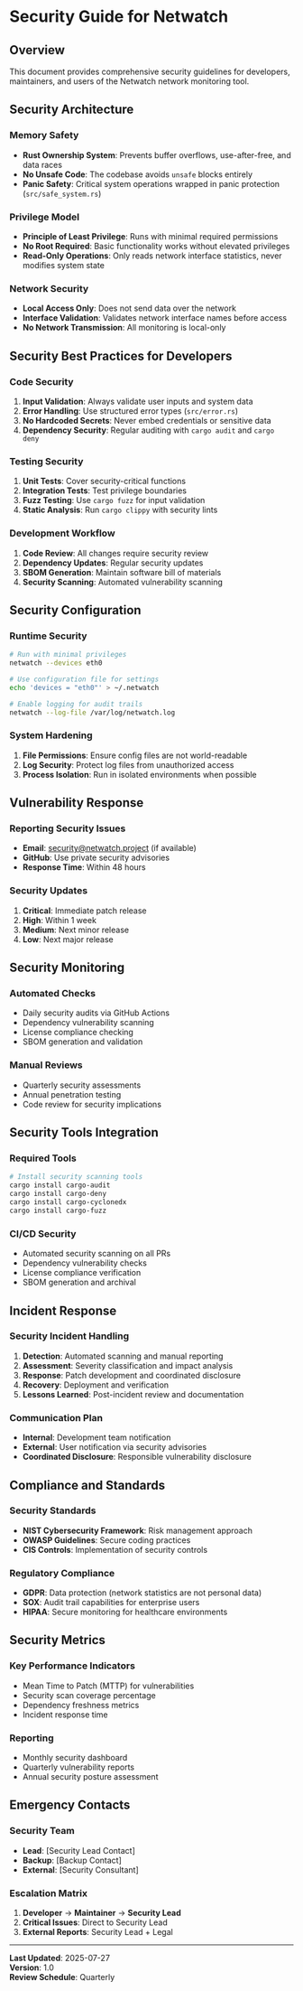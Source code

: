# Security Guide for Netwatch

## Overview

This document provides comprehensive security guidelines for developers, maintainers, and users of the Netwatch network monitoring tool.

## Security Architecture

### Memory Safety
- **Rust Ownership System**: Prevents buffer overflows, use-after-free, and data races
- **No Unsafe Code**: The codebase avoids `unsafe` blocks entirely
- **Panic Safety**: Critical system operations wrapped in panic protection (`src/safe_system.rs`)

### Privilege Model
- **Principle of Least Privilege**: Runs with minimal required permissions
- **No Root Required**: Basic functionality works without elevated privileges
- **Read-Only Operations**: Only reads network interface statistics, never modifies system state

### Network Security
- **Local Access Only**: Does not send data over the network
- **Interface Validation**: Validates network interface names before access
- **No Network Transmission**: All monitoring is local-only

## Security Best Practices for Developers

### Code Security
1. **Input Validation**: Always validate user inputs and system data
2. **Error Handling**: Use structured error types (`src/error.rs`)
3. **No Hardcoded Secrets**: Never embed credentials or sensitive data
4. **Dependency Security**: Regular auditing with `cargo audit` and `cargo deny`

### Testing Security
1. **Unit Tests**: Cover security-critical functions
2. **Integration Tests**: Test privilege boundaries
3. **Fuzz Testing**: Use `cargo fuzz` for input validation
4. **Static Analysis**: Run `cargo clippy` with security lints

### Development Workflow
1. **Code Review**: All changes require security review
2. **Dependency Updates**: Regular security updates
3. **SBOM Generation**: Maintain software bill of materials
4. **Security Scanning**: Automated vulnerability scanning

## Security Configuration

### Runtime Security
```bash
# Run with minimal privileges
netwatch --devices eth0

# Use configuration file for settings
echo 'devices = "eth0"' > ~/.netwatch

# Enable logging for audit trails
netwatch --log-file /var/log/netwatch.log
```

### System Hardening
1. **File Permissions**: Ensure config files are not world-readable
2. **Log Security**: Protect log files from unauthorized access
3. **Process Isolation**: Run in isolated environments when possible

## Vulnerability Response

### Reporting Security Issues
- **Email**: security@netwatch.project (if available)
- **GitHub**: Use private security advisories
- **Response Time**: Within 48 hours

### Security Updates
1. **Critical**: Immediate patch release
2. **High**: Within 1 week
3. **Medium**: Next minor release
4. **Low**: Next major release

## Security Monitoring

### Automated Checks
- Daily security audits via GitHub Actions
- Dependency vulnerability scanning
- License compliance checking
- SBOM generation and validation

### Manual Reviews
- Quarterly security assessments
- Annual penetration testing
- Code review for security implications

## Security Tools Integration

### Required Tools
```bash
# Install security scanning tools
cargo install cargo-audit
cargo install cargo-deny
cargo install cargo-cyclonedx
cargo install cargo-fuzz
```

### CI/CD Security
- Automated security scanning on all PRs
- Dependency vulnerability checks
- License compliance verification
- SBOM generation and archival

## Incident Response

### Security Incident Handling
1. **Detection**: Automated scanning and manual reporting
2. **Assessment**: Severity classification and impact analysis
3. **Response**: Patch development and coordinated disclosure
4. **Recovery**: Deployment and verification
5. **Lessons Learned**: Post-incident review and documentation

### Communication Plan
- **Internal**: Development team notification
- **External**: User notification via security advisories
- **Coordinated Disclosure**: Responsible vulnerability disclosure

## Compliance and Standards

### Security Standards
- **NIST Cybersecurity Framework**: Risk management approach
- **OWASP Guidelines**: Secure coding practices
- **CIS Controls**: Implementation of security controls

### Regulatory Compliance
- **GDPR**: Data protection (network statistics are not personal data)
- **SOX**: Audit trail capabilities for enterprise users
- **HIPAA**: Secure monitoring for healthcare environments

## Security Metrics

### Key Performance Indicators
- Mean Time to Patch (MTTP) for vulnerabilities
- Security scan coverage percentage
- Dependency freshness metrics
- Incident response time

### Reporting
- Monthly security dashboard
- Quarterly vulnerability reports
- Annual security posture assessment

## Emergency Contacts

### Security Team
- **Lead**: [Security Lead Contact]
- **Backup**: [Backup Contact]
- **External**: [Security Consultant]

### Escalation Matrix
1. **Developer** → **Maintainer** → **Security Lead**
2. **Critical Issues**: Direct to Security Lead
3. **External Reports**: Security Lead + Legal

---

**Last Updated**: 2025-07-27  
**Version**: 1.0  
**Review Schedule**: Quarterly